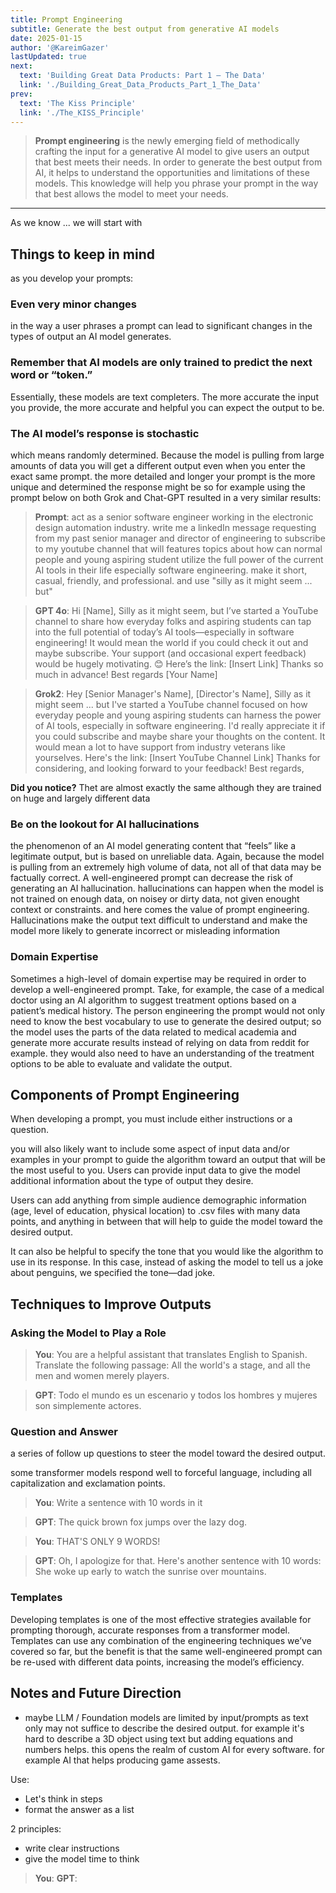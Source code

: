```yaml
---
title: Prompt Engineering
subtitle: Generate the best output from generative AI models
date: 2025-01-15
author: '@KareimGazer'
lastUpdated: true
next:
  text: 'Building Great Data Products: Part 1 — The Data'
  link: './Building_Great_Data_Products_Part_1_The_Data'
prev:
  text: 'The Kiss Principle'
  link: './The_KISS_Principle'
---
```


> **Prompt engineering** is the newly emerging field of methodically crafting the input for a generative AI model to give users an output that best meets their needs. In order to generate the best output from AI, it helps to understand the opportunities and limitations of these models. This knowledge will help you phrase your prompt in the way that best allows the model to meet your needs.

---

As we know ... we will start with

## Things to keep in mind

as you develop your prompts:

### Even very minor changes

in the way a user phrases a prompt can lead to significant changes in the types of output an AI model generates.

### Remember that AI models are only trained to predict the next word or “token.”

Essentially, these models are text completers. The more accurate the input you provide, the more accurate and helpful you can expect the output to be.

### The AI model’s response is stochastic

which means randomly determined. Because the model is pulling from large amounts of data you will get a different output even when you enter the exact same prompt. the more detailed and longer your prompt is the more unique and determined the response might be so for example using the prompt below on both Grok and Chat-GPT resulted in a very similar results:

> **Prompt**: act as a senior software engineer working in the electronic design automation industry. write me a linkedIn message requesting from my past senior manager and director of engineering to subscribe to my youtube channel that will features topics about how can normal people and young aspiring student utilize the full power of the current AI tools in their life especially software engineering.
make it short, casual, friendly, and professional. and use "silly as it might seem ... but"

> **GPT 4o**: Hi [Name], Silly as it might seem, but I’ve started a YouTube channel to share how everyday folks and aspiring students can tap into the full potential of today’s AI tools—especially in software engineering! It would mean the world if you could check it out and maybe subscribe. Your support (and occasional expert feedback) would be hugely motivating. 😊 Here’s the link: [Insert Link] Thanks so much in advance! Best regards [Your Name]

> **Grok2**: Hey [Senior Manager's Name], [Director's Name], Silly as it might seem ... but I've started a YouTube channel focused on how everyday people and young aspiring students can harness the power of AI tools, especially in software engineering. I'd really appreciate it if you could subscribe and maybe share your thoughts on the content. It would mean a lot to have support from industry veterans like yourselves. Here's the link: [Insert YouTube Channel Link] Thanks for considering, and looking forward to your feedback! Best regards,

**Did you notice?** Thet are almost exactly the same although they are trained on huge and largely different data

### Be on the lookout for AI hallucinations

the phenomenon of an AI model generating content that “feels” like a legitimate output, but is based on unreliable data. Again, because the model is pulling from an extremely high volume of data, not all of that data may be factually correct. A well-engineered prompt can decrease the risk of generating an AI hallucination.
hallucinations can happen when the model is not trained on enough data, on noisey or dirty data, not given enought context or constraints. and here comes the value of prompt engineering. Hallucinations make the output text difficult to understand and make the model more likely to generate incorrect or misleading information

### Domain Expertise

Sometimes a high-level of domain expertise may be required in order to develop a well-engineered prompt. Take, for example, the case of a medical doctor using an AI algorithm to suggest treatment options based on a patient’s medical history. The person engineering the prompt would not only need to know the best vocabulary to use to generate the desired output; so the model uses the parts of the data related to medical academia and generate more accurate results instead of relying on data from reddit for example. they would also need to have an understanding of the treatment options to be able to evaluate and validate the output.

## Components of Prompt Engineering

When developing a prompt, you must include either instructions or a question.

you will also likely want to include some aspect of input data and/or examples in your prompt to guide the algorithm toward an output that will be the most useful to you. Users can provide input data to give the model additional information about the type of output they desire.

Users can add anything from simple audience demographic information (age, level of education, physical location) to .csv files with many data points, and anything in between that will help to guide the model toward the desired output.

It can also be helpful to specify the tone that you would like the algorithm to use in its response.
In this case, instead of asking the model to tell us a joke about penguins, we specified the tone—dad joke.

## Techniques to Improve Outputs

### Asking the Model to Play a Role


> **You**: You are a helpful assistant that translates English to Spanish. Translate the following passage: All the world's a stage, and all the men and women merely players.

> **GPT**: Todo el mundo es un escenario y todos los hombres y mujeres son simplemente actores.

### Question and Answer

a series of follow up questions to steer the model toward the desired output.

some transformer models respond well to forceful language, including all capitalization and exclamation points.

> **You**: Write a sentence with 10 words in it

> **GPT**: The quick brown fox jumps over the lazy dog.

> **You**: THAT'S ONLY 9 WORDS!

> **GPT**: Oh, I apologize for that. Here's another sentence with 10 words: She woke up early to watch the sunrise over mountains.

### Templates

Developing templates is one of the most effective strategies available for prompting thorough, accurate responses from a transformer model. Templates can use any combination of the engineering techniques we’ve covered so far, but the benefit is that the same well-engineered prompt can be re-used with different data points, increasing the model’s efficiency.

## Notes and Future Direction

- maybe LLM / Foundation models are limited by input/prompts as text only may not suffice to describe the desired output. for example it's hard to describe a 3D object using text but adding equations and numbers helps. this opens the realm of custom AI for every software. for example AI that helps producing game assests.

Use:
- Let's think in steps
- format the answer as a list

2 principles:

- write clear instructions
- give the model time to think






> **You**:
> **GPT**: 